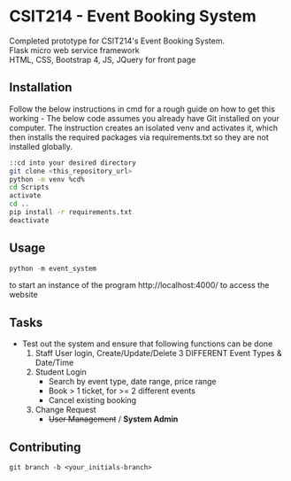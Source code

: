 # CSIT214 - Event Booking System

Completed prototype for CSIT214's Event Booking System. 
<br>Flask micro web service framework
<br>HTML, CSS, Bootstrap 4, JS, JQuery for front page
## Installation

Follow the below instructions in cmd for a rough guide on how to get this working - The below code assumes you already have Git installed on your computer. The instruction creates an isolated venv and activates it, which then installs the required packages via requirements.txt so they are not installed globally.
```bash
::cd into your desired directory
git clone <this_repository_url>
python -m venv %cd%
cd Scripts
activate
cd ..
pip install -r requirements.txt
deactivate
```

## Usage
```python
python -m event_system
```
to start an instance of the program
http://localhost:4000/ to access the website


## Tasks
- Test out the system and ensure that following functions can be done 
    1. Staff User login, Create/Update/Delete 3 DIFFERENT Event Types & Date/Time
    2. Student Login
        - Search by event type, date range, price range
        - Book > 1 ticket, for >= 2 different events
        - Cancel existing booking
    3. Change Request
        - <s>User Management</s> / <b>System Admin </b>

## Contributing
```git
git branch -b <your_initials-branch>
```

